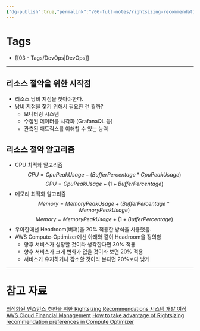 ```yaml
---
{"dg-publish":true,"permalink":"/06-full-notes/rightsizing-recommendations/","noteIcon":""}
---
```


# Tags
- [[03 - Tags/DevOps\|DevOps]]

---
## 리소스 절약을 위한 시작점
- 리소스 낭비 지점을 찾아야한다.
- 낭비 지점을 찾기 위해서 필요한 건 뭘까?
	- 모니터링 시스템
	- 수집된 데이터를 시각화 (GrafanaQL 등)
	- 관측된 매트릭스를 이해할 수 있는 능력
## 리소스 절약 알고리즘
- CPU 최적화 알고리즘
$$ CPU=CpuPeakUsage + (BufferPercentage * CpuPeakUsage)$$
$$ CPU = CpuPeakUsage + (1 + BufferPercentage)$$
- 메모리 최적화 알고리즘
$$ Memory = MemoryPeakUsage + (BufferPercentage * Memory PeakUsage)$$
$$ Memory = MemoryPeakUsage + (1 + BufferPercentage) $$
- 우아한에선 Headroom(버퍼)을 20% 적용한 방식을 사용했음.
- AWS Compute-Optimizer에선 아래와 같이 Headroom을 정의함
	- 향후 서비스가 성장할 것이라 생각한다면 30% 적용
	- 향후 서비스가 크게 변화가 없을 것이라 보면 20% 적용
	- 서비스가 유지하거나 감소할 것이라 본다면 20%보다 낮게
---
# 참고 자료
[최적화된 인스턴스 추천을 위한 Rightsizing Recommendations 시스템 개발 여정](https://techblog.woowahan.com/19685/)
[AWS Cloud Financial Management](https://aws.amazon.com/blogs/aws-cloud-financial-management/)
[How to take advantage of Rightsizing recommendation preferences in Compute Optimizer](https://aws.amazon.com/blogs/aws-cloud-financial-management/how-to-take-advantage-of-rightsizing-recommendation-preferences-in-compute-optimizer/)